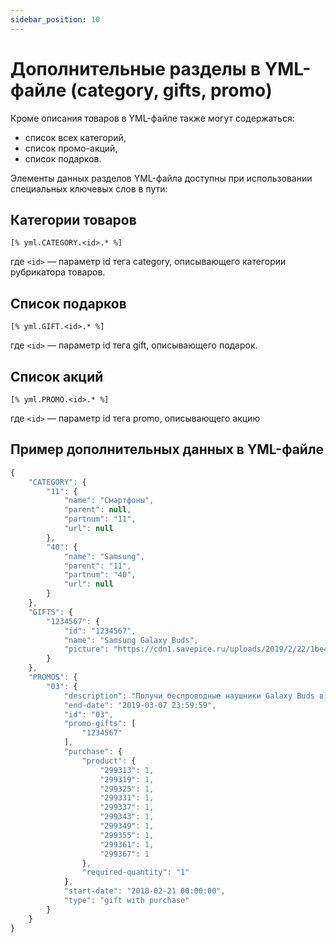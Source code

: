```yaml
---
sidebar_position: 10
---
```


# Дополнительные разделы в YML-файле (category, gifts, promo)

Кроме описания товаров в YML-файле также могут содержаться:

- список всех категорий,
- список промо-акций,
- список подарков.

Элементы данных разделов YML-файла доступны при использовании специальных ключевых слов в пути:

## Категории товаров

```
[% yml.CATEGORY.<id>.* %]
```

где `<id>` — параметр id тега category, описывающего категории рубрикатора товаров.

## Список подарков

```
[% yml.GIFT.<id>.* %]
```

где `<id>` — параметр id тега gift, описывающего подарок.

## Список акций

```
[% yml.PROMO.<id>.* %]
```

где `<id>` — параметр id тега promo, описывающего акцию

## Пример дополнительных данных в YML-файле

<!-- prettier-ignore -->
```js
{
	"CATEGORY": {
		"11": {
			"name": "Смартфоны",
			"parent": null,
			"partnum": "11",
			"url": null
		},
		"40": {
			"name": "Samsung",
			"parent": "11",
			"partnum": "40",
			"url": null
		}
	},
	"GIFTS": {
		"1234567": {
			"id": "1234567",
			"name": "Samsung Galaxy Buds",
			"picture": "https://cdn1.savepice.ru/uploads/2019/2/22/1be40e49b646a53117e887a530419793-full.jpg"
		}
	},
	"PROMOS": {
		"03": {
			"description": "Получи беспроводные наушники Galaxy Buds в подарок",
			"end-date": "2019-03-07 23:59:59",
			"id": "03",
			"promo-gifts": [
				"1234567"
			],
			"purchase": {
				"product": {
					"299313": 1,
					"299319": 1,
					"299325": 1,
					"299331": 1,
					"299337": 1,
					"299343": 1,
					"299349": 1,
					"299355": 1,
					"299361": 1,
					"299367": 1
				},
				"required-quantity": "1"
			},
			"start-date": "2018-02-21 00:00:00",
			"type": "gift with purchase"
		}
	}
}
```
